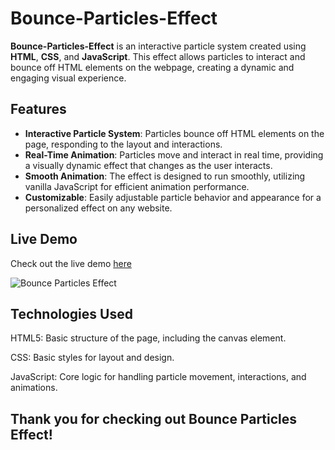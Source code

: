 # Bounce-Particles-Effect

**Bounce-Particles-Effect** is an interactive particle system created using **HTML**, **CSS**, and **JavaScript**. This effect allows particles to interact and bounce off HTML elements on the webpage, creating a dynamic and engaging visual experience.

## Features

- **Interactive Particle System**: Particles bounce off HTML elements on the page, responding to the layout and interactions.
- **Real-Time Animation**: Particles move and interact in real time, providing a visually dynamic effect that changes as the user interacts.
- **Smooth Animation**: The effect is designed to run smoothly, utilizing vanilla JavaScript for efficient animation performance.
- **Customizable**: Easily adjustable particle behavior and appearance for a personalized effect on any website.

## Live Demo

Check out the live demo [here](https://algomystique.github.io/Bounce-Particles-)

![Bounce Particles Effect](assets/bounce-particles-demo.gif) 

## Technologies Used

HTML5: Basic structure of the page, including the canvas element.

CSS: Basic styles for layout and design.

JavaScript: Core logic for handling particle movement, interactions, and animations.

## Thank you for checking out Bounce Particles Effect!



